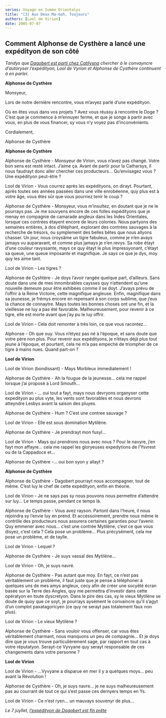 ```yaml
---
series: Voyage en Iumée Orientalys
title: "(3) Aux Deux Ma-Goh, Toujours"
authors: [Lool de Virion]
date: 2005-07-07
---
```


## Comment Alphonse de Cysthère a lancé une expédityon de son côté

_Tandys que [Dagobert est parti chez Catilysna](../995) chercher à le convayncre d’autoryser l’expédityon, Lool de Vyrion et Alphonse de Cysthère continuent à en parler._

**Alphonse de Cysthère**

Monsyeur,

Lors de notre dernière rencontre, vous m’avyez parlé d’une expédityon.

Où en êtes vous dans vos projets ? Avez vous réussy à rencontre le Doge ? C’est que je commence à m’ennuyer ferme, et que je songe à partir avec vous, en plus de vous financer, sy vous n’y voyez pas d’inconvénients.

Cordialement,

Alphonse de Cysthère

**Alphonse de Cysthère**

Alphonse de Cysthère - Monsyeur de Virion, vous n’avez pas changé. Votre bon sens est resté intact. J’aime ça. Avant de partir pour la Catharsys, il nous faudrayt donc aller chercher ces producteurs... Qu’envisagez vous ? Une expédityon peut-être ?

Lool de Virion - Vous courrez après les expédityons, on dirayt. Pourtant, après toutes ses années passées dans une ville enrobéenne, quy plus est à votre âge, vous êtes sûr que vous pourriez tenir le coup ?

Alphonse de Cysthère - Monsyeur, vous m’insultez, en doutant que je ne le pourrays pas. Je me souvyens encore de ces folles expédityons que je menay en compagnie de camarade angleux dans les Indes Orientales, lorsque ces contrées étayent encore de leurs colonies. Nous partyons des semaines entières, à dos d’éléphant, explorant des contrées sauvages à la recherche de trésors, ou symplement des belles bêtes que nous allyons chasser. Un jour, nous croysâme un tigre fabuleux, comme je n’en avays jamays vu auparavant, et comme plus jamays je n’en revys. Sa robe étayt d’une couleur ravyssante, mays ce quy étayt le plus impressyonant, c’étayt sa queue, une queue imposante et magnifique. Je says ce que je dys, moy quy les aime tant.

Lool de Virion - Les tigres ?

Alphonse de Cyshtère - Je doys l’avoir rangée quelque part, d’ailleurs. Sans doute dans une de mes innombrables caysses quy n’attendent qu’une nouvelle demeure pour être exhibées comme il se doyt. J’avays prévu de l’offrir à la Reine Victoire, cette magnifique angleuse. Enfin, magnifique dans sa jeunesse, je frémys encore en repensant à son corps sublime, que j’eus la chance de connaytre. Mays toutes les bonnes choses ont une fin, et la vieillesse ne luy a pas été favorable. Malheureusement, pour revenir à ce tigre, elle est morte avant que j’ay pu le luy offrir.

Lool de Virion - Cela doit remonter à très loin, ce que vous racontez...

Alphonse - Oh que ouy. Vous n’étyez pas né à l’époque, et sans doute que votre père non plus. Pour revenir aux expédityons, je n’étays déjà plus tout jeune à l’époque, et pourtant, cela ne m’a pas empeché de triompher de ce tigre à mains nues. Quand part-on ?

**Lool de Virion**

Lool de Virion (bondissant) - Mays Morbleux immediatement !

Alphonse de Cysthère - Ah la fougue de la jeunesse... cela me rappel lorsque j’ai proposé à Lord Smouth...

Lool de Virion - ... oui tout a fayt, mays nous devryons organyser cette expedityon au plus vyte, les vents sont favorables et nous devrons atteyndre Lesbys avant la saison des pluyes.

Alphonse de Cysthère - Hum ? C’est une contree sauvage ?

Lool de Virion - Elle est sous domination Mytilène.

Alphonse de Cysthère - Je prendrayt mon fusyl...

Lool de Virion - Mays qui prendrons nous avec nous ? Pour le navyre, j’en fayt mon affayre... cela me rappel les gloryeuses expedytions de l’Ysvrest ou de la Cappadoce et...

Alphonse de Cysthère -... oui bon syon y allayt ?

**Alphonse de Cysthère**

Alphonse de Cysthère - Dagobert pourrayt nous accompagner, tout de même. C’est luy le chef de cette expédityon, enfin en théorie.

Lool de Virion - Je ne says pas sy nous pouvons nous permettre d’attendre sur luy... Le temps passe, pendant ce temps là.

Alphonse de Cysthère - Vous avez rayson. Partont dans l’heure, il nous rejoindra sy l’envie luy en prend. Et accéssoirement, prendre nous même le contrôle des producteurs nous assurera certaines garanties pour l’avenir. Quy emmener avec nous... c’est une contrée Mytilène, c’est ce que vous disyez, c’est cela ? Cela pose un problème... Plus précysément, cela me pose un problème, et de taylle.

Lool de Virion - Lequel ?

Alphonse de Cysthère - Je suys vassal des Mytilène...

Lool de Virion - Oh, je suys navré.

Alphonse de Cysthère - Pas autant que moy. En fayt, ce n’est pas véritablement un problème, il faut juste que je pense à téléphoner à quelques uns de mes amys angleux, cecy afin de créer une socyété écran basée sur la Terre des Angles, quy me permettra d’investir dans cette opératyon en toute dyscretyon. Dans le pire des cas, sy le vieux Mytilène se doute de quoy que ce soyt, je pourrays aysément le convaincre qu’il s’agyt d’un complot paxatagoricyen (ce quy ne serayt pas totalement faux non plus).

Lool de Virion - Le vieux Mytilène ?

Alphonse de Cysthère - Sans vouloir vous offenser, car vous êtes véritablement charmant, nous manquons un peu de compagnie... Et je doys dire que je vous trouve particulièrement sage, par rapport en tout cas à votre réputatyon. Serayt-ce Vyvyane quy serayt responsable de ces changements dans votre personne ?

**Lool de Virion**

Lool de Virion - ...Vyvyane a disparue en mer il y a quelques moys... peu avant la Révolution !

Alphonse de Cysthère - Oh, je suys navre... je ne suys malheureusement pas au courrant de tout ce qui s’est passe ces dernyers temps en Ys.

Lool de Virion - Ce n’est ryen... un mauvays souvenyr de plus...

_Le 7 juyllet, [l’expédityon de Dagobert est fin prête](../997)_
